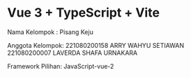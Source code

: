 # Vue 3 + TypeScript + Vite

Nama Kelompok : 
    Pisang Keju

Anggota Kelompok:
    221080200158 ARRY WAHYU SETIAWAN
    221080200007 LAVERDA SHAFA URNAKARA

Framework Pilihan:
    JavaScript-vue-2